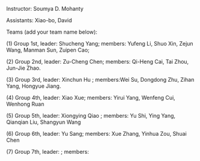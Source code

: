 Instructor: Soumya D. Mohanty

Assistants: Xiao-bo, David

Teams (add your team name below):

(1) Group 1st, leader: Shucheng Yang;  members: Yufeng Li, Shuo Xin, Zejun Wang, Manman Sun, Zuipen Cao;


(2) Group 2nd, leader: Zu-Cheng Chen; members: Qi-Heng Cai, Tai Zhou, Jun-Jie Zhao.

(3) Group 3rd, leader: Xinchun Hu ; members:Wei Su, Dongdong Zhu, Zihan Yang, Hongyue Jiang.

(4) Group 4th, leader: Xiao Xue; members: Yirui Yang, Wenfeng Cui, Wenhong Ruan

(5) Group 5th, leader: Xiongying Qiao ; members: Yu Shi, Ying Yang, Qianqian Liu, Shangyun Wang

(6) Group 6th, leader: Yu Sang; members: Xue Zhang, Yinhua Zou, Shuai Chen

(7) Group 7th, leader: ; members:




